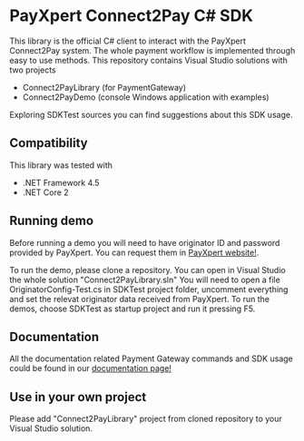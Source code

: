 # PayXpert Connect2Pay C# SDK

This library is the official C# client to interact with the PayXpert Connect2Pay system. The whole payment workflow is implemented through easy to use methods.
This repository contains Visual Studio solutions with two projects

* Connect2PayLibrary (for PaymentGateway)
* Connect2PayDemo (console Windows application with examples)

Exploring SDKTest sources you can find suggestions about this SDK usage.

## Compatibility

This library was tested with

* .NET Framework 4.5
* .NET Core 2

## Running demo

Before running a demo you will need to have originator ID and password provided by PayXpert. You can request them in [PayXpert website!](https://www.payxpert.com).

To run the demo, please clone a repository.
You can open in Visual Studio the whole solution "Connect2PayLibrary.sln"
You will need to open a file OriginatorConfig-Test.cs in SDKTest project folder, uncomment everything and set the relevat originator data received from PayXpert.
To run the demos, choose SDKTest as startup project and run it pressing F5.

## Documentation

All the documentation related Payment Gateway commands and SDK usage could be found in our [documentation page!](https://developers.payxpert.com/gateway)

## Use in your own project

Please add "Connect2PayLibrary" project from cloned repository to your Visual Studio solution.





